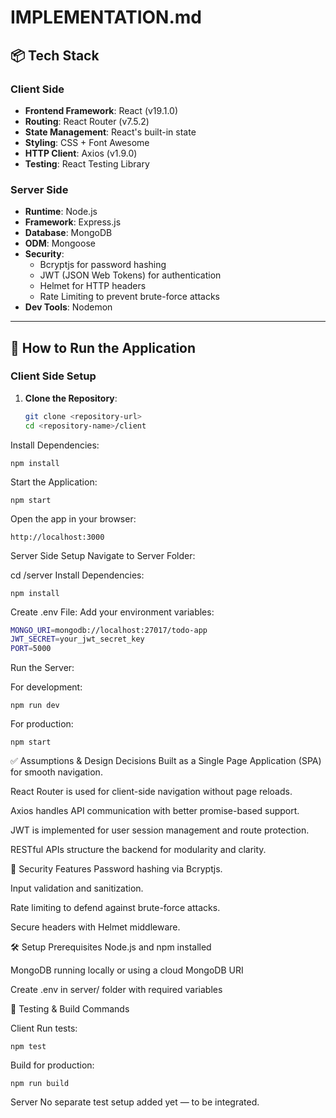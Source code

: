 
# IMPLEMENTATION.md

## 📦 Tech Stack

### Client Side
- **Frontend Framework**: React (v19.1.0)
- **Routing**: React Router (v7.5.2)
- **State Management**: React's built-in state
- **Styling**: CSS + Font Awesome
- **HTTP Client**: Axios (v1.9.0)
- **Testing**: React Testing Library

### Server Side
- **Runtime**: Node.js
- **Framework**: Express.js
- **Database**: MongoDB
- **ODM**: Mongoose
- **Security**:
  - Bcryptjs for password hashing
  - JWT (JSON Web Tokens) for authentication
  - Helmet for HTTP headers
  - Rate Limiting to prevent brute-force attacks
- **Dev Tools**: Nodemon

---

## 🚀 How to Run the Application

### Client Side Setup

1. **Clone the Repository**:
   ```bash
   git clone <repository-url>
   cd <repository-name>/client
Install Dependencies:
```
npm install
```

Start the Application:
```
npm start
```


Open the app in your browser:
```
http://localhost:3000
```

Server Side Setup
Navigate to Server Folder:


cd <repository-name>/server
Install Dependencies:

```
npm install
```
Create .env File: Add your environment variables:

```bash
MONGO_URI=mongodb://localhost:27017/todo-app
JWT_SECRET=your_jwt_secret_key
PORT=5000
```
Run the Server:

For development:
```
npm run dev
```
For production:
```
npm start
```
✅ Assumptions & Design Decisions
Built as a Single Page Application (SPA) for smooth navigation.

React Router is used for client-side navigation without page reloads.

Axios handles API communication with better promise-based support.

JWT is implemented for user session management and route protection.

RESTful APIs structure the backend for modularity and clarity.

🔐 Security Features
Password hashing via Bcryptjs.

Input validation and sanitization.

Rate limiting to defend against brute-force attacks.

Secure headers with Helmet middleware.

🛠 Setup Prerequisites
Node.js and npm installed

MongoDB running locally or using a cloud MongoDB URI

Create .env in server/ folder with required variables

🧪 Testing & Build Commands


Client
Run tests:

```
npm test
```
Build for production:
```
npm run build
```
Server
No separate test setup added yet — to be integrated.
